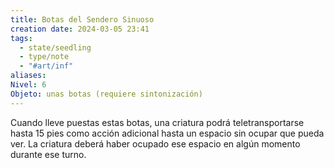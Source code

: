 ```yaml
---
title: Botas del Sendero Sinuoso
creation date: 2024-03-05 23:41
tags:
  - state/seedling
  - type/note
  - "#art/inf"
aliases: 
Nivel: 6
Objeto: unas botas (requiere sintonización)
---
```

Cuando lleve puestas estas botas, una criatura podrá teletransportarse hasta 15 pies como acción adicional hasta un espacio sin ocupar que pueda ver. La criatura deberá haber ocupado ese espacio en algún momento durante ese turno.